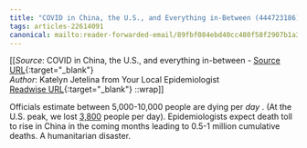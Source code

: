 ```yaml
---
title: "COVID in China, the U.S., and Everything in-Between (444723186)"
tags: articles-22614091
canonical: mailto:reader-forwarded-email/89fbf084ebd40cc480f58f2907b1a32b
---
```


[[_Source_: COVID in China, the U.S., and everything in-between - [Source URL](mailto:reader-forwarded-email/89fbf084ebd40cc480f58f2907b1a32b){:target="_blank"}<br>
_Author_: Katelyn Jetelina from Your Local Epidemiologist<br>
[Readwise URL](https://readwise.io/open/444723186){:target="_blank"}
::wrap]]

Officials estimate between 5,000-10,000 people are dying per *day* . (At the U.S. peak, we lost [3,800](https://substack.com/redirect/f3575fc7-c7a1-478c-a2e7-fb9d6335ea0a?j=eyJ1IjoiMXlmdTFqIn0.qYv5NVQwodvs9yAW1b9IqXxz-UTiPAUp4JXaRMXUArU) people per day). Epidemiologists expect death toll to rise in China in the coming months leading to 0.5-1 million cumulative deaths. A humanitarian disaster.
